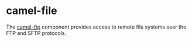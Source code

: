 # camel-file

The [camel-ftp](http://camel.apache.org/ftp2.html) component provides access to remote file systems over the FTP and SFTP protocols.
